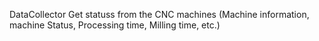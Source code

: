 DataCollector
  Get statuss from the CNC machines
  (Machine information, machine Status, Processing time, Milling time, etc.) 

